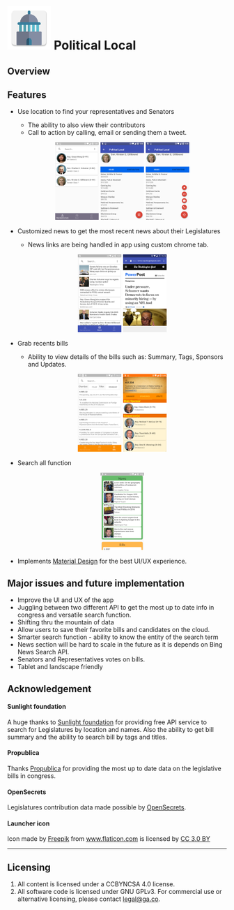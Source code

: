 # <img src="assets/ic_launcher.png" width=100> Political Local

## Overview


## Features
- Use location to find your representatives and Senators
  - The ability to also view their contributors
  - Call to action by calling, email or sending them a tweet.
  <p align="center">
    <img src="screenshot/replist.png" width=100>
    <img src="screenshot/repcontrib.png" width=100>
    <img src="screenshot/repaction.png" width=100>
  </p>

- Customized news to get the most recent news about their Legislatures
  - News links are being handled in app using custom chrome tab.
  <p align="center">
    <img src="screenshot/news.png" width=100>
    <img src="screenshot/customchrome.png" width=100>
  </p>

- Grab recents bills
  - Ability to view details of the bills such as: Summary, Tags, Sponsors and Updates.
  <p align="center">
    <img src="screenshot/billlist.png" width=100>
    <img src="screenshot/billdetail.png" width=100>
  </p>
- Search all function
  <p align="center">
    <img src="screenshot/search.png" width=100>
  </p>
- Implements <a href="https://material.io/">Material Design</a> for the best UI/UX experience.

## Major issues and future implementation
- Improve the UI and UX of the app
- Juggling between two different API to get the most up to date info in congress and versatile search function.
- Shifting thru the mountain of data
- Allow users to save their favorite bills and candidates on the cloud.
- Smarter search function - ability to know the entity of the search term
- News section will be hard to scale in the future as it is depends on Bing News Search API.
- Senators and Representatives votes on bills.
- Tablet and landscape friendly

## Acknowledgement

#### Sunlight foundation
A huge thanks to <a href="https://sunlightfoundation.com/">Sunlight foundation</a> for providing free API service to search for Legislatures by location and names. Also the ability to get bill summary and the ability to search bill by tags and titles.

#### Propublica
Thanks <a href="https://propublica.org">Propublica</a> for providing the most up to date data on the legislative bills in congress.

#### OpenSecrets
Legislatures contribution data made possible by <a href="https://www.opensecrets.org/politicians/"> OpenSecrets</a>.

#### Launcher icon
<div>Icon made by <a href="http://www.freepik.com" title="Freepik">Freepik</a> from <a href="http://www.flaticon.com" title="Flaticon">www.flaticon.com</a> is licensed by <a href="http://creativecommons.org/licenses/by/3.0/" title="Creative Commons BY 3.0" target="_blank">CC 3.0 BY</a></div>

---

## Licensing
1. All content is licensed under a CC­BY­NC­SA 4.0 license.
2. All software code is licensed under GNU GPLv3. For commercial use or alternative licensing, please contact [legal@ga.co](mailto:legal@ga.co).
